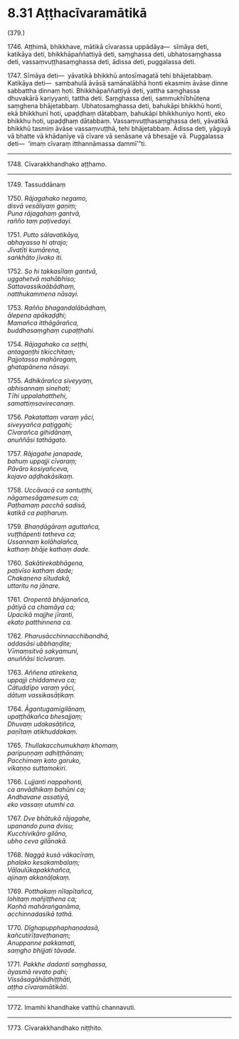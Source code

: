 # 8.31 Aṭṭhacīvaramātikā

(379.)

1746\. Aṭṭhimā, bhikkhave, mātikā cīvarassa uppādāya—  sīmāya deti, katikāya deti, bhikkhāpaññattiyā deti, saṃghassa deti, ubhatosaṃghassa deti, vassaṃvuṭṭhasaṃghassa deti, ādissa deti, puggalassa deti.

1747\. Sīmāya deti—  yāvatikā bhikkhū antosīmagatā tehi bhājetabbaṃ. Katikāya deti—  sambahulā āvāsā samānalābhā honti ekasmiṃ āvāse dinne sabbattha dinnaṃ hoti. Bhikkhāpaññattiyā deti, yattha saṃghassa dhuvakārā kariyyanti, tattha deti. Saṃghassa deti, sammukhībhūtena saṃghena bhājetabbaṃ. Ubhatosaṃghassa deti, bahukāpi bhikkhū honti, ekā bhikkhunī hoti, upaḍḍhaṃ dātabbaṃ, bahukāpi bhikkhuniyo honti, eko bhikkhu hoti, upaḍḍhaṃ dātabbaṃ. Vassaṃvuṭṭhasaṃghassa deti, yāvatikā bhikkhū tasmiṃ āvāse vassaṃvuṭṭhā, tehi bhājetabbaṃ. Ādissa deti, yāguyā vā bhatte vā khādanīye vā cīvare vā senāsane vā bhesajje vā. Puggalassa deti—  ‘imaṃ cīvaraṃ itthannāmassa dammī’”ti.

---

1748\. Cīvarakkhandhako aṭṭhamo.

---

1749\. Tassuddānaṃ

1750\. _Rājagahako negamo,_  
_disvā vesāliyaṃ gaṇiṃ;_  
_Puna rājagahaṃ gantvā,_  
_rañño taṃ paṭivedayi._  

1751\. _Putto sālavatikāya,_  
_abhayassa hi atrajo;_  
_Jīvatīti kumārena,_  
_saṅkhāto jīvako iti._  

1752\. _So hi takkasīlaṃ gantvā,_  
_uggahetvā mahābhiso;_  
_Sattavassikaābādhaṃ,_  
_natthukammena nāsayi._  

1753\. _Rañño bhagandalābādhaṃ,_  
_ālepena apākaḍḍhi;_  
_Mamañca itthāgārañca,_  
_buddhasaṃghaṃ cupaṭṭhahi._  

1754\. _Rājagahako ca seṭṭhi,_  
_antagaṇṭhi tikicchitaṃ;_  
_Pajjotassa mahārogaṃ,_  
_ghatapānena nāsayi._  

1755\. _Adhikārañca siveyyaṃ,_  
_abhisannaṃ sinehati;_  
_Tīhi uppalahatthehi,_  
_samattiṃsavirecanaṃ._  

1756\. _Pakatattaṃ varaṃ yāci,_  
_siveyyañca paṭiggahi;_  
_Cīvarañca gihidānaṃ,_  
_anuññāsi tathāgato._  

1757\. _Rājagahe janapade,_  
_bahuṃ uppajji cīvaraṃ;_  
_Pāvāro kosiyañceva,_  
_kojavo aḍḍhakāsikaṃ._  

1758\. _Uccāvacā ca santuṭṭhi,_  
_nāgamesāgamesuṃ ca;_  
_Paṭhamaṃ pacchā sadisā,_  
_katikā ca paṭiharuṃ._  

1759\. _Bhaṇḍāgāraṃ aguttañca,_  
_vuṭṭhāpenti tatheva ca;_  
_Ussannaṃ kolāhalañca,_  
_kathaṃ bhāje kathaṃ dade._  

1760\. _Sakātirekabhāgena,_  
_paṭivīso kathaṃ dade;_  
_Chakaṇena sītudakā,_  
_uttaritu na jānare._  

1761\. _Oropentā bhājanañca,_  
_pātiyā ca chamāya ca;_  
_Upacikā majjhe jīranti,_  
_ekato patthinnena ca._  

1762\. _Pharusācchinnacchibandhā,_  
_addasāsi ubbhaṇḍite;_  
_Vīmaṃsitvā sakyamuni,_  
_anuññāsi ticīvaraṃ._  

1763\. _Aññena atirekena,_  
_uppajji chiddameva ca;_  
_Cātuddīpo varaṃ yāci,_  
_dātuṃ vassikasāṭikaṃ._  

1764\. _Āgantugamigilānaṃ,_  
_upaṭṭhākañca bhesajjaṃ;_  
_Dhuvaṃ udakasāṭiñca,_  
_paṇītaṃ atikhuddakaṃ._  

1765\. _Thullakacchumukhaṃ khomaṃ,_  
_paripuṇṇaṃ adhiṭṭhānaṃ;_  
_Pacchimaṃ kato garuko,_  
_vikaṇṇo suttamokiri._  

1766\. _Lujjanti nappahonti,_  
_ca anvādhikaṃ bahūni ca;_  
_Andhavane assatiyā,_  
_eko vassaṃ utumhi ca._  

1767\. _Dve bhātukā rājagahe,_  
_upanando puna dvisu;_  
_Kucchivikāro gilāno,_  
_ubho ceva gilānakā._  

1768\. _Naggā kusā vākacīraṃ,_  
_phalako kesakambalaṃ;_  
_Vāḷaulūkapakkhañca,_  
_ajinaṃ akkanāḷakaṃ._  

1769\. _Potthakaṃ nīlapītañca,_  
_lohitaṃ mañjiṭṭhena ca;_  
_Kaṇhā mahāraṅganāma,_  
_acchinnadasikā tathā._  

1770\. _Dīghapupphaphaṇadasā,_  
_kañcutirīṭaveṭhanaṃ;_  
_Anuppanne pakkamati,_  
_saṃgho bhijjati tāvade._  

1771\. _Pakkhe dadanti saṃghassa,_  
_āyasmā revato pahi;_  
_Vissāsagāhādhiṭṭhāti,_  
_aṭṭha cīvaramātikāti._  

---

1772\. Imamhi khandhake vatthū channavuti.

---

1773\. Cīvarakkhandhako niṭṭhito.
